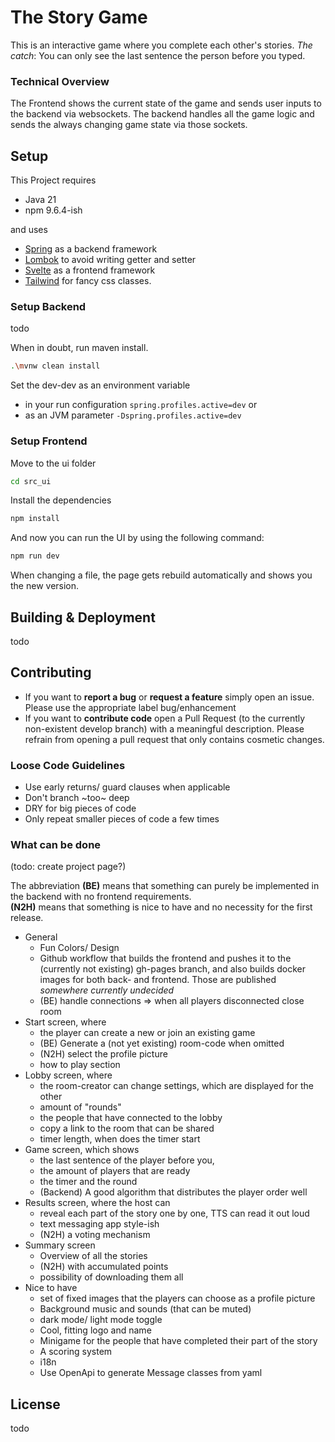 # The Story Game

This is an interactive game where you complete each other's stories. *The catch*: You can only see the last sentence the person before you typed.

### Technical Overview
The Frontend shows the current state of the game and sends user inputs to the backend via websockets. The backend handles all the game logic and sends the always changing game state via those sockets.

## Setup

This Project requires
- Java 21
- npm 9.6.4-ish

and uses 
- [Spring](https://spring.io) as a backend framework
- [Lombok](https://projectlombok.org) to avoid writing getter and setter
- [Svelte](https://svelte.dev) as a frontend framework
- [Tailwind](https://tailwindcss.com) for fancy css classes.

### Setup Backend
todo

When in doubt, run maven install.
```bash
.\mvnw clean install
```

Set the dev-dev as an environment variable 
- in your run configuration `spring.profiles.active=dev` or
- as an JVM parameter `-Dspring.profiles.active=dev`

### Setup Frontend

Move to the ui folder
```bash
cd src_ui
```

Install the dependencies
```bash
npm install
```

And now you can run the UI by using the following command:

```bash
npm run dev
```

When changing a file, the page gets rebuild automatically and shows you the new version.

## Building & Deployment
todo 

## Contributing

- If you want to **report a bug** or **request a feature** simply open an issue. Please use the appropriate label bug/enhancement
- If you want to **contribute code** open a Pull Request (to the currently non-existent develop branch) with a meaningful description. Please refrain from opening a pull request that only contains cosmetic changes.

### Loose Code Guidelines
- Use early returns/ guard clauses when applicable
- Don't branch ~too~ deep
- DRY for big pieces of code
- Only repeat smaller pieces of code a few times

### What can be done
(todo: create project page?)

The abbreviation **(BE)** means that something can purely be implemented in the backend with no frontend requirements. <br> 
**(N2H)** means that something is nice to have and no necessity for the first release.

- General
    - Fun Colors/ Design
    - Github workflow that builds the frontend and pushes it to the (currently not existing) gh-pages branch, and also builds docker images for both back- and frontend. Those are published *somewhere currently undecided*
    - (BE) handle connections => when all players disconnected close room
- Start screen, where
  - the player can create a new or join an existing game
  - (BE) Generate a (not yet existing) room-code when omitted
  - (N2H) select the profile picture
  - how to play section
- Lobby screen, where 
  - the room-creator can change settings, which are displayed for the other
  - amount of "rounds"
  - the people that have connected to the lobby
  - copy a link to the room that can be shared
  - timer length, when does the timer start
- Game screen, which shows 
  - the last sentence of the player before you, 
  - the amount of players that are ready
  - the timer and the round
  - (Backend) A good algorithm that distributes the player order well
- Results screen, where the host can
  - reveal each part of the story one by one, TTS can read it out loud
  - text messaging app style-ish
  - (N2H) a voting mechanism 
- Summary screen
  - Overview of all the stories
  - (N2H) with accumulated points
  - possibility of downloading them all
- Nice to have
  - set of fixed images that the players can choose as a profile picture
  - Background music and sounds (that can be muted)
  - dark mode/ light mode toggle
  - Cool, fitting logo and name
  - Minigame for the people that have completed their part of the story
  - A scoring system
  - i18n
  - Use OpenApi to generate Message classes from yaml

## License
todo